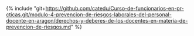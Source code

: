 {% include "git+https://github.com/catedu/Curso-de-funcionarios-en-pr-cticas.git/modulo-4-prevencion-de-riesgos-laborales-del-personal-docente-en-aragon/derechos-y-deberes-de-los-docentes-en-materia-de-prevencion-de-riesgos.md" %}